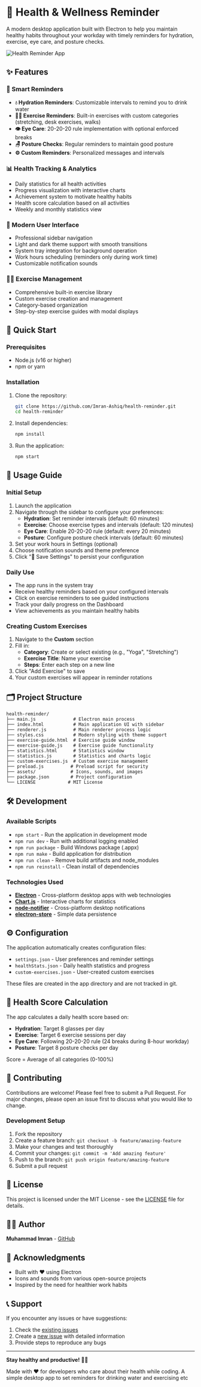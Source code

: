 # 🌟 Health & Wellness Reminder

A modern desktop application built with Electron to help you maintain healthy habits throughout your workday with timely reminders for hydration, exercise, eye care, and posture checks.

![Health Reminder App](assets/Health%20Reminder.png)

## ✨ Features

### 🔔 Smart Reminders
- **💧 Hydration Reminders**: Customizable intervals to remind you to drink water
- **🏃‍♂️ Exercise Reminders**: Built-in exercises with custom categories (stretching, desk exercises, walks)
- **👁️ Eye Care**: 20-20-20 rule implementation with optional enforced breaks
- **🪑 Posture Checks**: Regular reminders to maintain good posture
- **⚙️ Custom Reminders**: Personalized messages and intervals

### 📊 Health Tracking & Analytics
- Daily statistics for all health activities
- Progress visualization with interactive charts
- Achievement system to motivate healthy habits
- Health score calculation based on all activities
- Weekly and monthly statistics view

### 🎨 Modern User Interface
- Professional sidebar navigation
- Light and dark theme support with smooth transitions
- System tray integration for background operation
- Work hours scheduling (reminders only during work time)
- Customizable notification sounds

### 🏃‍♂️ Exercise Management
- Comprehensive built-in exercise library
- Custom exercise creation and management
- Category-based organization
- Step-by-step exercise guides with modal displays

## 🚀 Quick Start

### Prerequisites
- Node.js (v16 or higher)
- npm or yarn

### Installation
1. Clone the repository:
   ```bash
   git clone https://github.com/Imran-Ashiq/health-reminder.git
   cd health-reminder
   ```

2. Install dependencies:
   ```bash
   npm install
   ```

3. Run the application:
   ```bash
   npm start
   ```

## 📖 Usage Guide

### Initial Setup
1. Launch the application
2. Navigate through the sidebar to configure your preferences:
   - **Hydration**: Set reminder intervals (default: 60 minutes)
   - **Exercise**: Choose exercise types and intervals (default: 120 minutes)
   - **Eye Care**: Enable 20-20-20 rule (default: every 20 minutes)
   - **Posture**: Configure posture check intervals (default: 60 minutes)
3. Set your work hours in Settings (optional)
4. Choose notification sounds and theme preference
5. Click "💾 Save Settings" to persist your configuration

### Daily Use
- The app runs in the system tray
- Receive healthy reminders based on your configured intervals
- Click on exercise reminders to see guided instructions
- Track your daily progress on the Dashboard
- View achievements as you maintain healthy habits

### Creating Custom Exercises
1. Navigate to the **Custom** section
2. Fill in:
   - **Category**: Create or select existing (e.g., "Yoga", "Stretching")
   - **Exercise Title**: Name your exercise
   - **Steps**: Enter each step on a new line
3. Click "Add Exercise" to save
4. Your custom exercises will appear in reminder rotations

## 🗂️ Project Structure

```
health-reminder/
├── main.js              # Electron main process
├── index.html           # Main application UI with sidebar
├── renderer.js          # Main renderer process logic
├── styles.css           # Modern styling with theme support
├── exercise-guide.html  # Exercise guide window
├── exercise-guide.js    # Exercise guide functionality
├── statistics.html      # Statistics window
├── statistics.js        # Statistics and charts logic
├── custom-exercises.js  # Custom exercise management
├── preload.js          # Preload script for security
├── assets/             # Icons, sounds, and images
├── package.json        # Project configuration
└── LICENSE            # MIT License
```

## 🛠️ Development

### Available Scripts
- `npm start` - Run the application in development mode
- `npm run dev` - Run with additional logging enabled
- `npm run package` - Build Windows package (.appx)
- `npm run make` - Build application for distribution
- `npm run clean` - Remove build artifacts and node_modules
- `npm run reinstall` - Clean install of dependencies

### Technologies Used
- **[Electron](https://electronjs.org/)** - Cross-platform desktop apps with web technologies
- **[Chart.js](https://www.chartjs.org/)** - Interactive charts for statistics
- **[node-notifier](https://github.com/mikaelbr/node-notifier)** - Cross-platform desktop notifications
- **[electron-store](https://github.com/sindresorhus/electron-store)** - Simple data persistence

## ⚙️ Configuration

The application automatically creates configuration files:
- `settings.json` - User preferences and reminder settings
- `healthStats.json` - Daily health statistics and progress
- `custom-exercises.json` - User-created custom exercises

These files are created in the app directory and are not tracked in git.

## 🎯 Health Score Calculation

The app calculates a daily health score based on:
- **Hydration**: Target 8 glasses per day
- **Exercise**: Target 6 exercise sessions per day
- **Eye Care**: Following 20-20-20 rule (24 breaks during 8-hour workday)
- **Posture**: Target 8 posture checks per day

Score = Average of all categories (0-100%)

## 🤝 Contributing

Contributions are welcome! Please feel free to submit a Pull Request. For major changes, please open an issue first to discuss what you would like to change.

### Development Setup
1. Fork the repository
2. Create a feature branch: `git checkout -b feature/amazing-feature`
3. Make your changes and test thoroughly
4. Commit your changes: `git commit -m 'Add amazing feature'`
5. Push to the branch: `git push origin feature/amazing-feature`
6. Submit a pull request

## 📄 License

This project is licensed under the MIT License - see the [LICENSE](LICENSE) file for details.

## 👨‍💻 Author

**Muhammad Imran** - [GitHub](https://github.com/Imran-Ashiq)

## 🙏 Acknowledgments

- Built with ❤️ using Electron
- Icons and sounds from various open-source projects
- Inspired by the need for healthier work habits

## 📞 Support

If you encounter any issues or have suggestions:

1. Check the [existing issues](https://github.com/Imran-Ashiq/health-reminder/issues)
2. Create a [new issue](https://github.com/Imran-Ashiq/health-reminder/issues/new) with detailed information
3. Provide steps to reproduce any bugs

---

**Stay healthy and productive!** 🌟💪

Made with ❤️ for developers who care about their health while coding.
A simple desktop app to set reminders for drinking water and exercising etc
